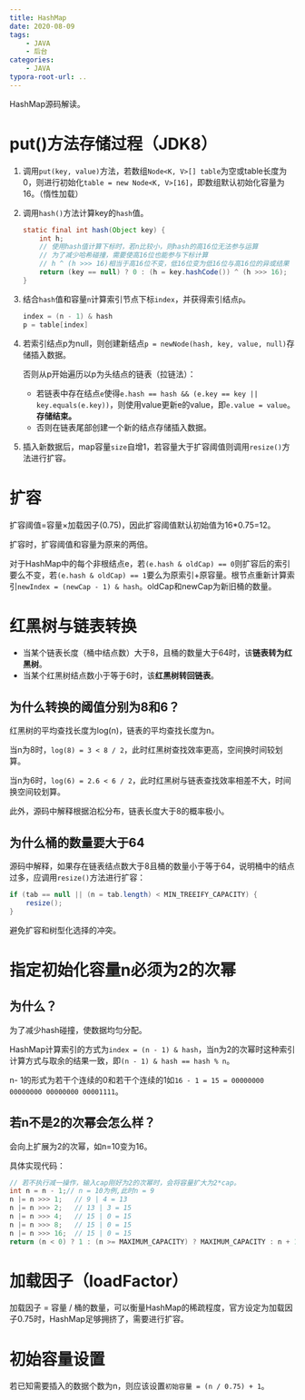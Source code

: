 ```yaml
---
title: HashMap
date: 2020-08-09
tags: 
	- JAVA
	- 后台
categories:
	- JAVA 
typora-root-url: ..
---
```


HashMap源码解读。

<!--more-->

# put()方法存储过程（JDK8）

1. 调用`put(key, value)`方法，若数组`Node<K, V>[] table`为空或table长度为0，则进行初始化`table = new Node<K, V>[16]`，即数组默认初始化容量为16。（惰性加载）

2. 调用`hash()`方法计算key的`hash`值。

   ```java
   static final int hash(Object key) {    
       int h;    
       // 使用hash值计算下标时，若n比较小，则hash的高16位无法参与运算
       // 为了减少哈希碰撞，需要使高16位也能参与下标计算
       // h ^ (h >>> 16)相当于高16位不变，低16位变为低16位与高16位的异或结果
       return (key == null) ? 0 : (h = key.hashCode()) ^ (h >>> 16);
   }
   ```

3. 结合`hash`值和容量`n`计算索引节点下标`index`，并获得索引结点`p`。

   ```java
   index = (n - 1) & hash
   p = table[index]
   ```

4. 若索引结点p为null，则创建新结点`p = newNode(hash, key, value, null)`存储插入数据。

   否则从p开始遍历以p为头结点的链表（拉链法）：

   - 若链表中存在结点`e`使得`e.hash == hash && (e.key == key || key.equals(e.key))`，则使用value更新e的value，即`e.value = value`。**存储结束。**
   - 否则在链表尾部创建一个新的结点存储插入数据。

5. 插入新数据后，map容量`size`自增1，若容量大于扩容阈值则调用`resize()`方法进行扩容。

# 扩容

扩容阈值=容量×加载因子(0.75)，因此扩容阈值默认初始值为16*0.75=12。

扩容时，扩容阈值和容量为原来的两倍。

对于HashMap中的每个非根结点e，若`(e.hash & oldCap) == 0`则扩容后的索引要么不变，若`(e.hash & oldCap) == 1`要么为原索引+原容量。根节点重新计算索引`newIndex = (newCap - 1) & hash`。oldCap和newCap为新旧桶的数量。

# 红黑树与链表转换

- 当某个链表长度（桶中结点数）大于8，且桶的数量大于64时，该**链表转为红黑树**。
- 当某个红黑树结点数小于等于6时，该**红黑树转回链表**。

## 为什么转换的阈值分别为8和6？

红黑树的平均查找长度为log(n)，链表的平均查找长度为n。

当n为8时，`log(8) = 3 < 8 / 2`，此时红黑树查找效率更高，空间换时间较划算。

当n为6时，`log(6) = 2.6 < 6 / 2`，此时红黑树与链表查找效率相差不大，时间换空间较划算。

此外，源码中解释根据泊松分布，链表长度大于8的概率极小。

## 为什么桶的数量要大于64

源码中解释，如果存在链表结点数大于8且桶的数量小于等于64，说明桶中的结点过多，应调用`resize()`方法进行扩容：

```java
if (tab == null || (n = tab.length) < MIN_TREEIFY_CAPACITY) {
    resize();
}
```

避免扩容和树型化选择的冲突。

# 指定初始化容量n必须为2的次幂

## 为什么？

为了减少hash碰撞，使数据均匀分配。

HashMap计算索引的方式为`index = (n - 1) & hash`，当n为2的次幂时这种索引计算方式与取余的结果一致，即`(n - 1) & hash == hash % n`。

n- 1的形式为若干个连续的0和若干个连续的1如`16 - 1 = 15 = 00000000 00000000 00000000 00001111`。

## 若n不是2的次幂会怎么样？

会向上扩展为2的次幂，如n=10变为16。

具体实现代码：

```java
// 若不执行减一操作，输入cap刚好为2的次幂时，会将容量扩大为2*cap。
int n = n - 1;// n = 10为例,此时n = 9
n |= n >>> 1;   // 9 | 4 = 13
n |= n >>> 2;	// 13 | 3 = 15
n |= n >>> 4;	// 15 | 0 = 15
n |= n >>> 8;	// 15 | 0 = 15
n |= n >>> 16;	// 15 | 0 = 15
return (n < 0) ? 1 : (n >= MAXIMUM_CAPACITY) ? MAXIMUM_CAPACITY : n + 1; // n + 1 = 16
```

# 加载因子（loadFactor）

加载因子 = 容量 / 桶的数量，可以衡量HashMap的稀疏程度，官方设定为加载因子0.75时，HashMap足够拥挤了，需要进行扩容。

# 初始容量设置

若已知需要插入的数据个数为n，则应该设置`初始容量 = (n / 0.75) + 1`。

